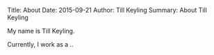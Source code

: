 Title: About
Date: 2015-09-21
Author: Till Keyling
Summary: About Till Keyling

My name is Till Keyling. 

Currently, I work as a ..
